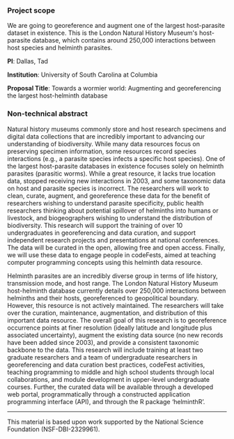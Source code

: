 ### Project scope 

We are going to georeference and augment one of the largest host-parasite dataset in existence. This is the London Natural History Museum's host-parasite database, which contains around 250,000 interactions between host species and helminth parasites. 


**PI**:  Dallas, Tad

**Institution**: University of South Carolina at Columbia

**Proposal Title**:  Towards a wormier world: Augmenting and georeferencing the largest host-helminth database






### Non-technical abstract

Natural history museums commonly store and host research specimens and digital data collections that are incredibly important to advancing our understanding of biodiversity. While  many data resources focus on preserving specimen information, some resources record species interactions (e.g., a parasite species infects a specific host species). One of the largest host-parasite databases in existence focuses solely on helminth parasites (parasitic worms). While a great resource, it lacks true location data, stopped receiving new interactions in 2003, and some taxonomic data on host and parasite species is incorrect. The researchers will work to clean, curate, augment, and georeference these data for the benefit of researchers wishing to understand parasite specificity, public health researchers thinking about potential spillover of helminths into humans or livestock, and biogeographers wishing to understand the distribution of biodiversity. This research will support the training of over 10 undergraduates in georeferencing and data curation, and support independent research projects and presentations at national conferences. The data will be curated in the open, allowing free and open access. Finally, we will use these data to engage people in codeFests, aimed at teaching computer programming concepts using this helminth data resource. 

Helminth parasites are an incredibly diverse group in terms of life history, transmission mode, and host range. The London Natural History Museum host-helminth database currently details over 250,000 interactions between helminths and their hosts, georeferenced to geopolitical boundary. However, this resource is not actively maintained. The researchers will take over the curation, maintenance, augmentation, and distribution of this important data resource. The overall goal of this research is to georeference occurrence points at finer resolution (ideally latitude and longitude plus associated uncertainty), augment the existing data source (no new records have been added since 2003), and provide a consistent taxonomic backbone to the data. This research will include training at least two graduate researchers and a team of undergraduate researchers in georeferencing and data curation best practices, codeFest activities, teaching programming to middle and high school students through local collaborations, and module development in upper-level undergraduate courses. Further, the curated data will be available through a developed web portal, programmatically through a constructed application programming interface (API), and through the R package ‘helminthR’. 









--- 

This material is based upon work supported by the National Science Foundation (NSF-DBI-2329961). 